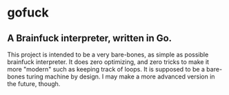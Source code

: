 # gofuck
## A Brainfuck interpreter, written in Go.

This project is intended to be a very bare-bones, as simple as possible brainfuck interpreter.
It does zero optimizing, and zero tricks to make it more "modern" such as keeping track of loops.
It is supposed to be a bare-bones turing machine by design. I may make a more advanced version in the future, though.
